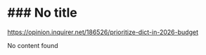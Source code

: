 # ### No title

https://opinion.inquirer.net/186526/prioritize-dict-in-2026-budget



No content found